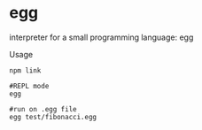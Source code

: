 # egg
interpreter for a small programming language: egg

Usage
```
npm link

#REPL mode
egg 

#run on .egg file
egg test/fibonacci.egg

```
